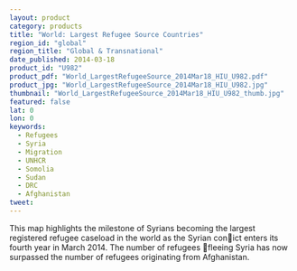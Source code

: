 ```yaml
---
layout: product
category: products
title: "World: Largest Refugee Source Countries"
region_id: "global" 
region_title: "Global & Transnational"
date_published: 2014-03-18
product_id: "U982"
product_pdf: "World_LargestRefugeeSource_2014Mar18_HIU_U982.pdf"
product_jpg: "World_LargestRefugeeSource_2014Mar18_HIU_U982.jpg"
thumbnail: "World_LargestRefugeeSource_2014Mar18_HIU_U982_thumb.jpg"
featured: false
lat: 0
lon: 0
keywords:
  - Refugees
  - Syria
  - Migration
  - UNHCR
  - Somolia
  - Sudan
  - DRC
  - Afghanistan
tweet: 
---
```

This map highlights the milestone of Syrians becoming the largest registered refugee caseload in the world as the Syrian conict enters its fourth year in March 2014. The number of refugees fleeing Syria has now surpassed the number of refugees originating from Afghanistan.
